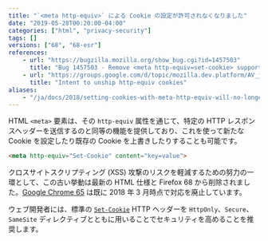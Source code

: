 ```yaml
---
title: "`<meta http-equiv>` による Cookie の設定が許可されなくなりました"
date: "2019-05-28T00:20:00-04:00"
categories: ["html", "privacy-security"]
tags: []
versions: ["68", "68-esr"]
references:
    - url: "https://bugzilla.mozilla.org/show_bug.cgi?id=1457503"
      title: "Bug 1457503 - Remove <meta http-equiv=set-cookie> support"
    - url: "https://groups.google.com/d/topic/mozilla.dev.platform/AV_jwxqWdd0/discussion"
      title: "Intent to unship http-equiv cookies"
aliases:
    - "/ja/docs/2018/setting-cookies-with-meta-http-equiv-will-no-longer-be-allowed/"
---
```

HTML `<meta>` 要素は、その `http-equiv` 属性を通じて、特定の HTTP レスポンスヘッダーを送信するのと同等の機能を提供しており、これを使って新たな Cookie を設定したり既存の Cookie を上書きしたりすることも可能です。

```html
<meta http-equiv="Set-Cookie" content="key=value">
```

クロスサイトスクリプティング (XSS) 攻撃のリスクを軽減するための努力の一環として、この古い挙動は最新の HTML 仕様と Firefox 68 から削除されました。[Google Chrome 65](https://www.chromestatus.com/feature/6170540112871424) は既に 2018 年 3 月時点で対応を廃止しています。

ウェブ開発者には、標準の [`Set-Cookie`](https://developer.mozilla.org/docs/Web/HTTP/Headers/Set-Cookie) HTTP ヘッダーを `HttpOnly`、`Secure`、`SameSite` ディレクティブとともに用いることでセキュリティを高めることを推奨します。
